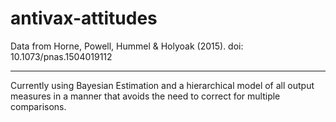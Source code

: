 # antivax-attitudes
Data from Horne, Powell, Hummel &amp; Holyoak (2015). doi: 10.1073/pnas.1504019112

***

Currently using Bayesian Estimation and a hierarchical model of all output measures in a manner that avoids the need to correct for multiple comparisons.

